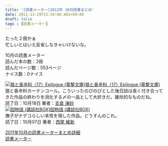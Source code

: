 ```yaml
---
title: '[読書メーター]2011年 10月読書まとめ'
date: 2011-11-29T13:39:00.001+09:00
draft: false
tags : [読書メーター]
---
```


たった２冊かぁ  
忙しいとはいえ反省しなきゃいけないな。  
  
  
10月の読書メーター  
読んだ本の数：2冊  
読んだページ数：553ページ  
ナイス数：0ナイス  
  
[![狼と香辛料〈17〉Epilogue (電撃文庫)](http://ecx.images-amazon.com/images/I/51AS6N4o9tL._SL75_.jpg)](http://book.akahoshitakuya.com/cmt/14082807 "狼と香辛料〈17〉Epilogue (電撃文庫)")[狼と香辛料〈17〉Epilogue (電撃文庫)](http://book.akahoshitakuya.com/cmt/14082807 "狼と香辛料〈17〉Epilogue (電撃文庫)")  
狼と香辛料カーテンコール。こういったのびのびとした後日談は長く付き合ってきた作品の終わりを消化する〆の一品として大好きだ。雑炊的なものだね。  
読了日：10月18日 著者：[支倉 凍砂](http://book.akahoshitakuya.com/s&q=%E6%94%AF%E5%80%89%20%E5%87%8D%E7%A0%82)  
[![囮物語 (講談社BOX)](http://ecx.images-amazon.com/images/I/51vXVDX3X5L._SL75_.jpg)](http://book.akahoshitakuya.com/cmt/13841333 "囮物語 (講談社BOX)")[囮物語 (講談社BOX)](http://book.akahoshitakuya.com/cmt/13841333 "囮物語 (講談社BOX)")  
撫子がナデコらしい本性を現した作品。どうすんのこれ。  
読了日：10月07日 著者：[西尾 維新](http://book.akahoshitakuya.com/s&q=%E8%A5%BF%E5%B0%BE%20%E7%B6%AD%E6%96%B0)  
  
[2011年10月の読書メーターまとめ詳細](http://book.akahoshitakuya.com/u/44081/matome)  
[読書メーター](http://book.akahoshitakuya.com/)